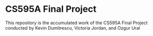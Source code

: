 # CS595A Final Project
This repository is the accumulated work of the CS595A Final Project conducted by Kevin Dumitrescu, Victoria Jordan, and Ozgur Ural
